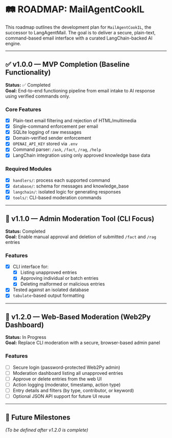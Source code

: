 # 🛤 ROADMAP: MailAgentCookIL

This roadmap outlines the development plan for `MailAgentCookIL`, the successor to LangAgentMail. The goal is to deliver a secure, plain-text, command-based email interface with a curated LangChain-backed AI engine.

---

## ✅ v1.0.0 — MVP Completion (Baseline Functionality)

**Status:** ✅ Completed  
**Goal:** End-to-end functioning pipeline from email intake to AI response using verified commands only.

### Core Features
- [x] Plain-text email filtering and rejection of HTML/multimedia
- [x] Single-command enforcement per email
- [x] SQLite logging of raw messages
- [x] Domain-verified sender enforcement
- [x] `OPENAI_API_KEY` stored via `.env`
- [x] Command parser: `/ask`, `/fact`, `/rag`, `/help`
- [x] LangChain integration using only approved knowledge base data

### Required Modules
- [x] `handlers/`: process each supported command
- [x] `database/`: schema for messages and knowledge_base
- [x] `langchain/`: isolated logic for generating responses
- [x] `tools/`: CLI-based moderation commands

---

## 🔁 v1.1.0 — Admin Moderation Tool (CLI Focus)

**Status:** Completed  
**Goal:** Enable manual approval and deletion of submitted `/fact` and `/rag` entries

### Features
- [x] CLI interface for:
  - [x] Listing unapproved entries
  - [x] Approving individual or batch entries
  - [x] Deleting malformed or malicious entries
- [x] Tested against an isolated database
- [x] `tabulate`-based output formatting
---

## 🧪 v1.2.0 — Web-Based Moderation (Web2Py Dashboard)

**Status:** In Progress  
**Goal:** Replace CLI moderation with a secure, browser-based admin panel

### Features
- [ ] Secure login (password-protected Web2Py admin)
- [ ] Moderation dashboard listing all unapproved entries
- [ ] Approve or delete entries from the web UI
- [ ] Action logging (moderator, timestamp, action type)
- [ ] Entry details and filters (by type, contributor, or keyword)
- [ ] Optional JSON API support for future UI reuse

---

## 🧭 Future Milestones

_(To be defined after v1.2.0 is complete)_